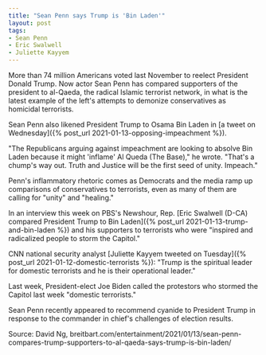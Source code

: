```yaml
---
title: "Sean Penn says Trump is 'Bin Laden'"
layout: post
tags:
- Sean Penn
- Eric Swalwell
- Juliette Kayyem
---
```


More than 74 million Americans voted last November to reelect President Donald Trump. Now actor Sean Penn has compared supporters of the president to al-Qaeda, the radical Islamic terrorist network, in what is the latest example of the left's attempts to demonize conservatives as homicidal terrorists.

Sean Penn also likened President Trump to Osama Bin Laden in [a tweet on Wednesday]({% post_url 2021-01-13-opposing-impeachment %}).

"The Republicans arguing against impeachment are looking to absolve Bin Laden because it might 'inflame' Al Queda (The Base)," he wrote. "That's a chump's way out. Truth and Justice will be the first seed of unity. Impeach."

Penn's inflammatory rhetoric comes as Democrats and the media ramp up comparisons of conservatives to terrorists, even as many of them are calling for "unity" and "healing."

In an interview this week on PBS's Newshour, Rep. [Eric Swalwell (D-CA) compared President Trump to Bin Laden]({% post_url 2021-01-13-trump-and-bin-laden %}) and his supporters to terrorists who were "inspired and radicalized people to storm the Capitol."

CNN national security analyst [Juliette Kayyem tweeted on Tuesday]({% post_url 2021-01-12-domestic-terrorists %}): "Trump is the spiritual leader for domestic terrorists and he is their operational leader."

Last week, President-elect Joe Biden called the protestors who stormed the Capitol last week "domestic terrorists."

Sean Penn recently appeared to recommend cyanide to President Trump in response to the commander in chief's challenges of election results.

Source: David Ng, breitbart.com/entertainment/2021/01/13/sean-penn-compares-trump-supporters-to-al-qaeda-says-trump-is-bin-laden/
